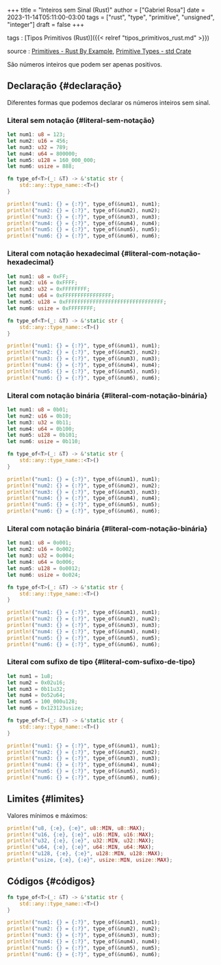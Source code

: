 +++
title = "Inteiros sem Sinal (Rust)"
author = ["Gabriel Rosa"]
date = 2023-11-14T05:11:00-03:00
tags = ["rust", "type", "primitive", "unsigned", "integer"]
draft = false
+++

tags
: [Tipos Primitivos (Rust)]({{< relref "tipos_primitivos_rust.md" >}})

source
: [Primitives - Rust By Example](https://doc.rust-lang.org/rust-by-example/primitives.html), [Primitive Types - std Crate](https://doc.rust-lang.org/std/#primitives)

São números inteiros que podem ser apenas positivos.


## Declaração {#declaração}

Diferentes formas que podemos declarar os números inteiros sem sinal.


### Literal sem notação {#literal-sem-notação}

```rust
let num1: u8 = 123;
let num2: u16 = 456;
let num3: u32 = 789;
let num4: u64 = 800000;
let num5: u128 = 160_000_000;
let num6: usize = 888;

fn type_of<T>(_: &T) -> &'static str {
    std::any::type_name::<T>()
}

println!("num1: {} = {:?}", type_of(&num1), num1);
println!("num2: {} = {:?}", type_of(&num2), num2);
println!("num3: {} = {:?}", type_of(&num3), num3);
println!("num4: {} = {:?}", type_of(&num4), num4);
println!("num5: {} = {:?}", type_of(&num5), num5);
println!("num6: {} = {:?}", type_of(&num6), num6);
```


### Literal com notação hexadecimal {#literal-com-notação-hexadecimal}

```rust
let num1: u8 = 0xFF;
let num2: u16 = 0xFFFF;
let num3: u32 = 0xFFFFFFFF;
let num4: u64 = 0xFFFFFFFFFFFFFFFF;
let num5: u128 = 0xFFFFFFFFFFFFFFFFFFFFFFFFFFFFFFFF;
let num6: usize = 0xFFFFFFFF;

fn type_of<T>(_: &T) -> &'static str {
    std::any::type_name::<T>()
}

println!("num1: {} = {:?}", type_of(&num1), num1);
println!("num2: {} = {:?}", type_of(&num2), num2);
println!("num3: {} = {:?}", type_of(&num3), num3);
println!("num4: {} = {:?}", type_of(&num4), num4);
println!("num5: {} = {:?}", type_of(&num5), num5);
println!("num6: {} = {:?}", type_of(&num6), num6);
```


### Literal com notação binária {#literal-com-notação-binária}

```rust
let num1: u8 = 0b01;
let num2: u16 = 0b10;
let num3: u32 = 0b11;
let num4: u64 = 0b100;
let num5: u128 = 0b101;
let num6: usize = 0b110;

fn type_of<T>(_: &T) -> &'static str {
    std::any::type_name::<T>()
}

println!("num1: {} = {:?}", type_of(&num1), num1);
println!("num2: {} = {:?}", type_of(&num2), num2);
println!("num3: {} = {:?}", type_of(&num3), num3);
println!("num4: {} = {:?}", type_of(&num4), num4);
println!("num5: {} = {:?}", type_of(&num5), num5);
println!("num6: {} = {:?}", type_of(&num6), num6);
```


### Literal com notação binária {#literal-com-notação-binária}

```rust
let num1: u8 = 0o001;
let num2: u16 = 0o002;
let num3: u32 = 0o004;
let num4: u64 = 0o006;
let num5: u128 = 0o0012;
let num6: usize = 0o024;

fn type_of<T>(_: &T) -> &'static str {
    std::any::type_name::<T>()
}

println!("num1: {} = {:?}", type_of(&num1), num1);
println!("num2: {} = {:?}", type_of(&num2), num2);
println!("num3: {} = {:?}", type_of(&num3), num3);
println!("num4: {} = {:?}", type_of(&num4), num4);
println!("num5: {} = {:?}", type_of(&num5), num5);
println!("num6: {} = {:?}", type_of(&num6), num6);
```


### Literal com sufixo de tipo {#literal-com-sufixo-de-tipo}

```rust
let num1 = 1u8;
let num2 = 0x02u16;
let num3 = 0b11u32;
let num4 = 0o52u64;
let num5 = 100_000u128;
let num6 = 0x123123usize;

fn type_of<T>(_: &T) -> &'static str {
    std::any::type_name::<T>()
}

println!("num1: {} = {:?}", type_of(&num1), num1);
println!("num2: {} = {:?}", type_of(&num2), num2);
println!("num3: {} = {:?}", type_of(&num3), num3);
println!("num4: {} = {:?}", type_of(&num4), num4);
println!("num5: {} = {:?}", type_of(&num5), num5);
println!("num6: {} = {:?}", type_of(&num6), num6);
```


## Limites {#limites}

Valores mínimos e máximos:

```rust
println!("u8, {:e}, {:e}", u8::MIN, u8::MAX);
println!("u16, {:e}, {:e}", u16::MIN, u16::MAX);
println!("u32, {:e}, {:e}", u32::MIN, u32::MAX);
println!("u64, {:e}, {:e}", u64::MIN, u64::MAX);
println!("u128, {:e}, {:e}", u128::MIN, u128::MAX);
println!("usize, {:e}, {:e}", usize::MIN, usize::MAX);
```


## Códigos {#códigos}

<a id="code-snippet--show-results"></a>
```rust
fn type_of<T>(_: &T) -> &'static str {
    std::any::type_name::<T>()
}

println!("num1: {} = {:?}", type_of(&num1), num1);
println!("num2: {} = {:?}", type_of(&num2), num2);
println!("num3: {} = {:?}", type_of(&num3), num3);
println!("num4: {} = {:?}", type_of(&num4), num4);
println!("num5: {} = {:?}", type_of(&num5), num5);
println!("num6: {} = {:?}", type_of(&num6), num6);
```
